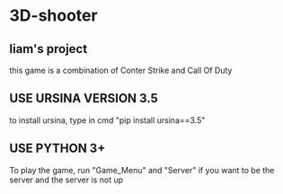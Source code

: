 # 3D-shooter
liam's project
---------------

this game is a combination of Conter Strike and Call Of Duty

USE URSINA VERSION 3.5
---------------

to install ursina, type in cmd "pip install ursina==3.5"

USE PYTHON 3+
---------------

To play the game, run "Game_Menu" and "Server" if you want to be the server and the server is not up
